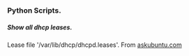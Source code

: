 ### Python Scripts.


##### Show all dhcp leases. 


Lease file '/var/lib/dhcp/dhcpd.leases'. From [askubuntu.com](https://askubuntu.com/questions/219609/how-do-i-show-active-dhcp-leases) 